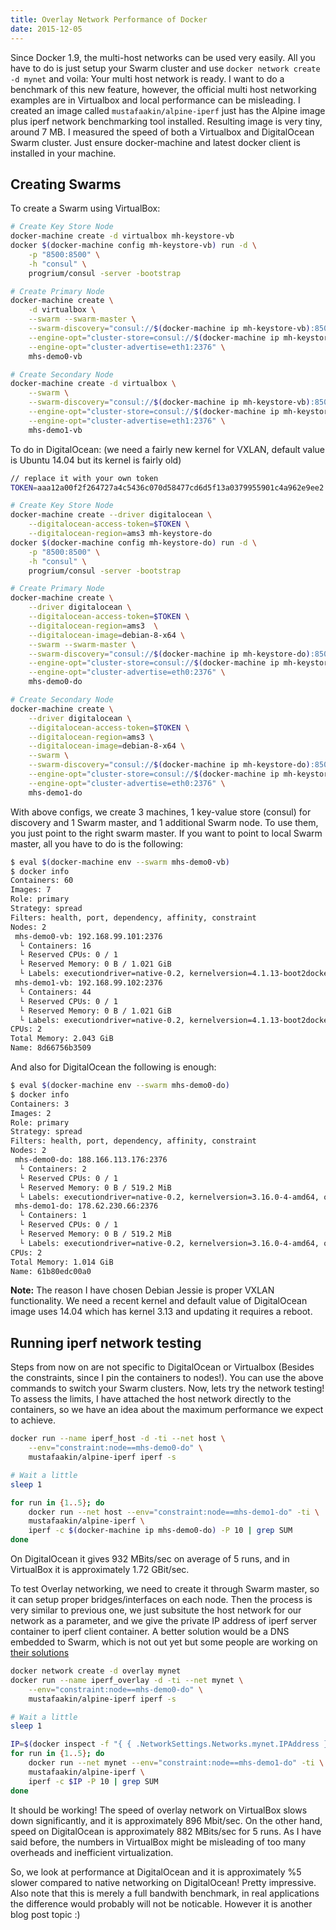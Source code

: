 ```yaml
---
title: Overlay Network Performance of Docker
date: 2015-12-05
---
```


Since Docker 1.9, the multi-host networks can be used very easily. All you have to do is just setup your Swarm cluster and use `docker network create -d mynet` and voila: Your multi host network is ready. I want to do a benchmark of this new feature, however, the official multi host networking examples are in Virtualbox and local performance can be misleading. I created an image called `mustafaakin/alpine-iperf` just has the Alpine image plus iperf network benchmarking tool installed. Resulting image is very tiny, around 7 MB. I measured the speed of both a  Virtualbox and DigitalOcean Swarm cluster. Just ensure docker-machine and latest docker client is installed in your machine.


Creating Swarms
---------------

To create a Swarm using VirtualBox:

```bash
# Create Key Store Node
docker-machine create -d virtualbox mh-keystore-vb
docker $(docker-machine config mh-keystore-vb) run -d \
    -p "8500:8500" \
    -h "consul" \
    progrium/consul -server -bootstrap

# Create Primary Node
docker-machine create \
	-d virtualbox \
	--swarm --swarm-master \
	--swarm-discovery="consul://$(docker-machine ip mh-keystore-vb):8500" \
	--engine-opt="cluster-store=consul://$(docker-machine ip mh-keystore-vb):8500" \
	--engine-opt="cluster-advertise=eth1:2376" \
	mhs-demo0-vb

# Create Secondary Node
docker-machine create -d virtualbox \
    --swarm \
    --swarm-discovery="consul://$(docker-machine ip mh-keystore-vb):8500" \
    --engine-opt="cluster-store=consul://$(docker-machine ip mh-keystore-vb):8500" \
    --engine-opt="cluster-advertise=eth1:2376" \
  	mhs-demo1-vb
```

To do in DigitalOcean: (we need a fairly new kernel for VXLAN, default value is Ubuntu 14.04 but its kernel is fairly old)

```bash
// replace it with your own token
TOKEN=aaa12a00f2f264727a4c5436c070d58477cd6d5f13a0379955901c4a962e9ee2 

# Create Key Store Node
docker-machine create --driver digitalocean \
	--digitalocean-access-token=$TOKEN \
	--digitalocean-region=ams3 mh-keystore-do		
docker $(docker-machine config mh-keystore-do) run -d \
    -p "8500:8500" \
    -h "consul" \
    progrium/consul -server -bootstrap    

# Create Primary Node
docker-machine create \
	--driver digitalocean \
	--digitalocean-access-token=$TOKEN \
	--digitalocean-region=ams3  \
	--digitalocean-image=debian-8-x64 \
	--swarm --swarm-master \
	--swarm-discovery="consul://$(docker-machine ip mh-keystore-do):8500" \
	--engine-opt="cluster-store=consul://$(docker-machine ip mh-keystore-do):8500" \
	--engine-opt="cluster-advertise=eth0:2376" \
	mhs-demo0-do

# Create Secondary Node
docker-machine create \
	--driver digitalocean \
	--digitalocean-access-token=$TOKEN \
	--digitalocean-region=ams3 \
	--digitalocean-image=debian-8-x64 \
	--swarm \
    --swarm-discovery="consul://$(docker-machine ip mh-keystore-do):8500" \
    --engine-opt="cluster-store=consul://$(docker-machine ip mh-keystore-do):8500" \
    --engine-opt="cluster-advertise=eth0:2376" \
  	mhs-demo1-do
```

With above configs, we create 3 machines, 1 key-value store (consul) for discovery and 1 Swarm master, and 1 additional Swarm node. To use them, you just point to the right swarm master. If you want to point to local Swarm master, all you have to do is the following:

```bash
$ eval $(docker-machine env --swarm mhs-demo0-vb)
$ docker info
Containers: 60
Images: 7
Role: primary
Strategy: spread
Filters: health, port, dependency, affinity, constraint
Nodes: 2
 mhs-demo0-vb: 192.168.99.101:2376
  └ Containers: 16
  └ Reserved CPUs: 0 / 1
  └ Reserved Memory: 0 B / 1.021 GiB
  └ Labels: executiondriver=native-0.2, kernelversion=4.1.13-boot2docker, operatingsystem=Boot2Docker 1.9.1 (TCL 6.4.1); master : cef800b - Fri Nov 20 19:33:59 UTC 2015, provider=virtualbox, storagedriver=aufs
 mhs-demo1-vb: 192.168.99.102:2376
  └ Containers: 44
  └ Reserved CPUs: 0 / 1
  └ Reserved Memory: 0 B / 1.021 GiB
  └ Labels: executiondriver=native-0.2, kernelversion=4.1.13-boot2docker, operatingsystem=Boot2Docker 1.9.1 (TCL 6.4.1); master : cef800b - Fri Nov 20 19:33:59 UTC 2015, provider=virtualbox, storagedriver=aufs
CPUs: 2
Total Memory: 2.043 GiB
Name: 8d66756b3509
```

And also for DigitalOcean the following is enough:

```bash
$ eval $(docker-machine env --swarm mhs-demo0-do)
$ docker info
Containers: 3
Images: 2
Role: primary
Strategy: spread
Filters: health, port, dependency, affinity, constraint
Nodes: 2
 mhs-demo0-do: 188.166.113.176:2376
  └ Containers: 2
  └ Reserved CPUs: 0 / 1
  └ Reserved Memory: 0 B / 519.2 MiB
  └ Labels: executiondriver=native-0.2, kernelversion=3.16.0-4-amd64, operatingsystem=Debian GNU/Linux 8 (jessie), provider=digitalocean, storagedriver=aufs
 mhs-demo1-do: 178.62.230.66:2376
  └ Containers: 1
  └ Reserved CPUs: 0 / 1
  └ Reserved Memory: 0 B / 519.2 MiB
  └ Labels: executiondriver=native-0.2, kernelversion=3.16.0-4-amd64, operatingsystem=Debian GNU/Linux 8 (jessie), provider=digitalocean, storagedriver=aufs
CPUs: 2
Total Memory: 1.014 GiB
Name: 61b80edc00a0
```

**Note:** The reason I have chosen Debian Jessie is proper VXLAN functionality. We need a recent kernel and default value of DigitalOcean image uses 14.04 which has kernel 3.13 and updating it requires a reboot.


Running iperf network testing
-----------------------------

Steps from now on are not specific to DigitalOcean or Virtualbox (Besides the constraints, since I pin the containers to nodes!). You can use the above commands to switch your Swarm clusters. Now, lets try the network testing! To assess the limits, I have attached the host network directly to the containers, so we have an idea about the maximum performance we expect to achieve. 

```bash
docker run --name iperf_host -d -ti --net host \
	--env="constraint:node==mhs-demo0-do" \
	mustafaakin/alpine-iperf iperf -s 

# Wait a little
sleep 1

for run in {1..5}; do 
	docker run --net host --env="constraint:node==mhs-demo1-do" -ti \
	mustafaakin/alpine-iperf \
	iperf -c $(docker-machine ip mhs-demo0-do) -P 10 | grep SUM
done
``` 

On DigitalOcean it gives 932 MBits/sec on average of 5 runs, and in VirtualBox it is approximately 1.72 GBit/sec. 

To test Overlay networking, we need to create it through Swarm master, so it can setup proper bridges/interfaces on each node. Then the process is very similar to previous one, we just subsitute the host network for our network as a parameter, and we give the private IP address of iperf server container to iperf client container. A better solution would be a DNS embedded to Swarm, which is not out yet but some people are working on [their solutions](https://github.com/ahmetalpbalkan/wagl)

```bash
docker network create -d overlay mynet
docker run --name iperf_overlay -d -ti --net mynet \
	--env="constraint:node==mhs-demo0-do" \
	mustafaakin/alpine-iperf iperf -s 

# Wait a little
sleep 1

IP=$(docker inspect -f "{ { .NetworkSettings.Networks.mynet.IPAddress }}" iperf_overlay)
for run in {1..5}; do 
	docker run --net mynet --env="constraint:node==mhs-demo1-do" -ti \
	mustafaakin/alpine-iperf \
	iperf -c $IP -P 10 | grep SUM
done
```

It should be working! The speed of overlay network on VirtualBox slows down significantly, and it is approximately 896 Mbit/sec. On the other hand, speed on DigitalOcean is approximately 882 MBits/sec for 5 runs. As I have said before, the numbers in VirtualBox might be misleading of too many overheads and inefficient virtualization. 

So, we look at performance at DigitalOcean and it is approximately %5 slower compared to native networking on DigitalOcean! Pretty impressive. Also note that this is merely a full bandwith benchmark, in real applications the difference would probably will not be noticable. However it is another blog post topic :)